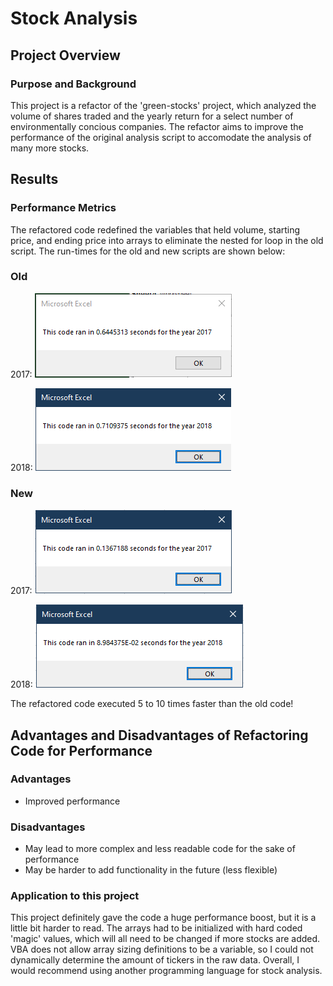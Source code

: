 # Stock Analysis

## Project Overview

### Purpose and Background
This project is a refactor of the 'green-stocks' project, which analyzed the volume of shares traded and the yearly return for a select number of environmentally concious companies. The refactor aims to improve the performance of the original analysis script to accomodate the analysis of many more stocks.

## Results

### Performance Metrics
The refactored code redefined the variables that held volume, starting price, and ending price into arrays to eliminate the nested for loop in the old script. The run-times for the old and new scripts are shown below:

### Old
2017: 
![Analysis_2017_preRefactor_runtime](resources/Analysis_2017_preRefactor_runtime.PNG)

2018:
![Analysis_2018_preRefactor_runtime](resources/Analysis_2018_preRefactor_runtime.PNG)

### New
2017: 
![VBA_Challenge_2017](resources/VBA_Challenge_2017.PNG)

2018:
![VBA_Challenge_2018](resources/VBA_Challenge_2018.PNG)


The refactored code executed 5 to 10 times faster than the old code!

## Advantages and Disadvantages of Refactoring Code for Performance

### Advantages
* Improved performance

### Disadvantages
* May lead to more complex and less readable code for the sake of performance
* May be harder to add functionality in the future (less flexible)

### Application to this project
This project definitely gave the code a huge performance boost, but it is a little bit harder to read. The arrays had to be initialized with hard coded 'magic' values, which will all need to be changed if more stocks are added. VBA does not allow array sizing definitions to be a variable, so I could not dynamically determine the amount of tickers in the raw data. Overall, I would recommend using another programming language for stock analysis.
